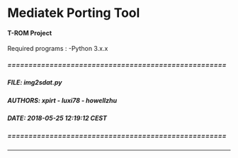 # Mediatek Porting Tool 

#### T-ROM Project

Required programs :
-Python 3.x.x



##### ====================================================
#####          FILE: img2sdat.py
#####       AUTHORS: xpirt - luxi78 - howellzhu
#####          DATE: 2018-05-25 12:19:12 CEST
##### ====================================================
***
